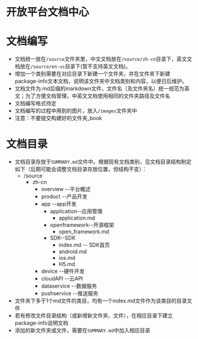 # 开放平台文档中心

# 文档编写

* 文档统一放在`/source`文件夹里，中文文档放在`/source/zh-cn`目录下，英文文档放在`/source/en-us`目录下\(暂不支持英文文档\)。
* 增加一个类别需要在对应目录下新建一个文件夹，并在文件夹下新建package-info文本文档，说明该文件夹中文档类别和内容，以便日后维护。
* 文档文件为.md后缀的markdown文件，文件名（及文件夹名）统一规范为英文；为了方便文档管理，中英文文档使用相同的文件夹路径及文件名
* 文档编写格式待定
* 文档编写的过程中用到的图片，放入`/images`文件夹中
* 注意：不要提交构建好的文件夹_book

# 文档目录

* 文档目录存放于`SUMMARY.md`文件中。根据现有文档类别，见文档目录结构制定如下（后期可能会调整文档目录存放位置，但结构不变）：
  * /source
    * zh-cn
      * overview   --平台概述  
      * product    --产品开发  
      * app        --app开发
        * application--应用管理
          * application.md
        * openframework--开源框架
          * open\_framework.md
        * SDK--SDK
          * index.md -- SDK首页
          * android.md
          * ios.md
          * H5.md
      * device     --硬件开发
      * cloudAPI      --云API
      * dataservice --数据服务
      * pushservice --推送服务
* 文件夹下多于1个md文件的类目，均有一个index.md文件作为该类目的目录文件
* 若有修改文件目录结构（或新增新文件夹、文件），在相应目录下建立package-info说明文档
* 添加的新文件夹或文件，需要在`SUMMARY.md`中加入相应目录



